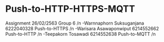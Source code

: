 # Push-to-HTTP-HTTPS-MQTT
Assignment 26/02/2563
Group 6 /n 
-Warnnaphorn Suksuganjana 6222040328      Push-to-HTTPS /n
-Warisara Asawaponwiput 6214552662        Push-to-HTTP  /n
-Teepakorn Tosawadi 6214552638            Push-to-MQTT  /n
